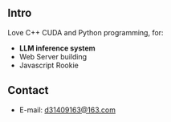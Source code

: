 ## Intro
Love C++ CUDA and Python programming, for:

+ **LLM inference system**
+ Web Server building
+ Javascript Rookie

## Contact
- E-mail: d31409163@163.com
